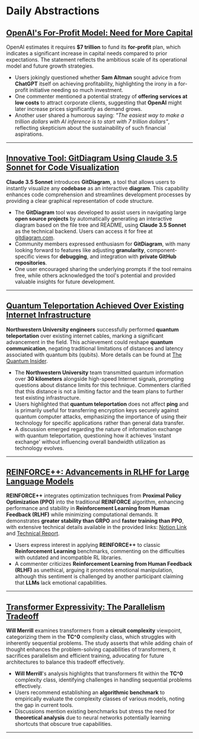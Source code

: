 # Daily Abstractions

## [OpenAI's For-Profit Model: Need for More Capital](https://www.cnbc.com/2024/12/27/openai-needs-more-capital-than-wed-imagined-moves-to-for-profit.html)

OpenAI estimates it requires **$7 trillion** to fund its **for-profit** plan, which indicates a significant increase in capital needs compared to prior expectations. The statement reflects the ambitious scale of its operational model and future growth strategies.

- Users jokingly questioned whether **Sam Altman** sought advice from **ChatGPT** itself on achieving profitability, highlighting the irony in a for-profit initiative needing so much investment. 
- One commenter mentioned a potential strategy of **offering services at low costs** to attract corporate clients, suggesting that **OpenAI** might later increase prices significantly as demand grows. 
- Another user shared a humorous saying: *"The easiest way to make a trillion dollars with AI inference is to start with 7 trillion dollars"*, reflecting skepticism about the sustainability of such financial aspirations.

---

## [Innovative Tool: GitDiagram Using Claude 3.5 Sonnet for Code Visualization](https://v.redd.it/pxd1exhs4e9e1)

**Claude 3.5 Sonnet** introduces **GitDiagram**, a tool that allows users to instantly visualize any **codebase** as an interactive **diagram**. This capability enhances code comprehension and streamlines development processes by providing a clear graphical representation of code structure.

- The **GitDiagram** tool was developed to assist users in navigating large **open source projects** by automatically generating an interactive diagram based on the file tree and README, using **Claude 3.5 Sonnet** as the technical backend. Users can access it for free at [gitdiagram.com](https://gitdiagram.com/).
- Community members expressed enthusiasm for **GitDiagram**, with many looking forward to features like adjusting **granularity**, component-specific views for **debugging**, and integration with **private GitHub repositories**.
- One user encouraged sharing the underlying prompts if the tool remains free, while others acknowledged the tool's potential and provided valuable insights for future development.

---

## [Quantum Teleportation Achieved Over Existing Internet Infrastructure](https://www.reddit.com/r/singularity/comments/1hnhmpm/quantum_teleportation_achieved_over_existing/)

**Northwestern University engineers** successfully performed **quantum teleportation** over existing internet cables, marking a significant advancement in the field. This achievement could reshape **quantum communication**, negating traditional limitations of distances and latency associated with quantum bits (qubits). More details can be found at [The Quantum Insider](https://thequantuminsider.com/2024/12/27/northwestern-engineers-achieve-quantum-teleportation-over-existing-internet-cable/).

- The **Northwestern University** team transmitted quantum information over **30 kilometers** alongside high-speed Internet signals, prompting questions about distance limits for this technique. Commenters clarified that this distance is not a limiting factor and the team plans to further test existing infrastructure. 
- Users highlighted that **quantum teleportation** does not affect **ping** and is primarily useful for transferring encryption keys securely against quantum computer attacks, emphasizing the importance of using their technology for specific applications rather than general data transfer.  
- A discussion emerged regarding the nature of information exchange with quantum teleportation, questioning how it achieves 'instant exchange' without influencing overall bandwidth utilization as technology evolves.

---

## [REINFORCE++: Advancements in RLHF for Large Language Models](https://www.reddit.com/r/MachineLearning/comments/1hna801/p_reinforce_a_simple_and_efficient_approach_for/)

**REINFORCE++** integrates optimization techniques from **Proximal Policy Optimization (PPO)** into the traditional **REINFORCE** algorithm, enhancing performance and stability in **Reinforcement Learning from Human Feedback (RLHF)** while minimizing computational demands. It demonstrates **greater stability than GRPO** and **faster training than PPO**, with extensive technical details available in the provided links: [Notion Link](https://hijkzzz.notion.site/reinforce-plus-plus) and [Technical Report](https://github.com/hijkzzz/Awesome-LLM-Strawberry/blob/main/resources/REINFORCE%2B%2B.pdf).

- Users express interest in applying **REINFORCE++** to classic **Reinforcement Learning** benchmarks, commenting on the difficulties with outdated and incompatible RL libraries. 
- A commenter criticizes **Reinforcement Learning from Human Feedback (RLHF)** as unethical, arguing it promotes emotional manipulation, although this sentiment is challenged by another participant claiming that **LLMs** lack emotional capabilities.

---

## [Transformer Expressivity: The Parallelism Tradeoff](https://www.reddit.com/r/MachineLearning/comments/1hnnl6s/d_the_parallelism_tradeoff_understanding/)

**Will Merrill** examines transformers from a **circuit complexity** viewpoint, categorizing them in the **TC^0** complexity class, which struggles with inherently sequential problems. The study asserts that while adding chain of thought enhances the problem-solving capabilities of transformers, it sacrifices parallelism and efficient training, advocating for future architectures to balance this tradeoff effectively.

- **Will Merrill**'s analysis highlights that transformers fit within the **TC^0** complexity class, identifying challenges in handling sequential problems effectively. 
- Users recommend establishing an **algorithmic benchmark** to empirically evaluate the complexity classes of various models, noting the gap in current tools. 
- Discussions mention existing benchmarks but stress the need for **theoretical analysis** due to neural networks potentially learning shortcuts that obscure true capabilities.

---


